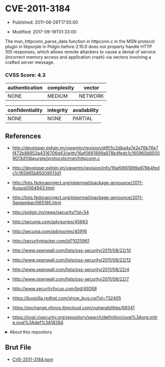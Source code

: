 # CVE-2011-3184

- Published: 2011-08-29T17:55:00

- Modified: 2017-09-19T01:33:00

The msn_httpconn_parse_data function in httpconn.c in the MSN protocol plugin in libpurple in Pidgin before 2.10.0 does not properly handle HTTP 100 responses, which allows remote attackers to cause a denial of service (incorrect memory access and application crash) via vectors involving a crafted server message.

### CVSS Score: **4.3**

| authentication | complexity | vector |
| --- | --- | --- |
| NONE | MEDIUM | NETWORK |

| confidentiality | integrity | availability |
| --- | --- | --- |
| NONE | NONE | PARTIAL |

## References

* http://developer.pidgin.im/viewmtn/revision/diff/5c2dba4a7e2e76b76e7f472b88953a4316706d43/with/16af0661899a978b4fedc1c165965b85009013d1/libpurple/protocols/msn/httpconn.c

* http://developer.pidgin.im/viewmtn/revision/info/16af0661899a978b4fedc1c165965b85009013d1

* http://lists.fedoraproject.org/pipermail/package-announce/2011-August/064943.html

* http://lists.fedoraproject.org/pipermail/package-announce/2011-September/065190.html

* http://pidgin.im/news/security/?id=54

* http://secunia.com/advisories/45663

* http://secunia.com/advisories/45916

* http://securitytracker.com/id?1025961

* http://www.openwall.com/lists/oss-security/2011/08/22/10

* http://www.openwall.com/lists/oss-security/2011/08/22/12

* http://www.openwall.com/lists/oss-security/2011/08/22/4

* http://www.openwall.com/lists/oss-security/2011/08/22/7

* http://www.securityfocus.com/bid/49268

* https://bugzilla.redhat.com/show_bug.cgi?id=732405

* https://exchange.xforce.ibmcloud.com/vulnerabilities/69341

* https://oval.cisecurity.org/repository/search/definition/oval%3Aorg.mitre.oval%3Adef%3A18284

<details>
<summary>About this repository</summary> 

  This repository is part of the project [Live Hack CVE](https://github.com/Live-Hack-CVE). Main website can be found [www.live-hack.org](https://www.live-hack.org) 
  
  Made by [Sn0wAlice](https://github.com/Sn0wAlice) for the people that care about security and need to have a feed of the latest CVEs. Hope you enjoy it, don't forget to star the repo and follow me on [Twitter](https://twitter.com/Sn0wAlice) and [Github](https://github.com/Sn0wAlice). And that is my [personnal website](https://www.alice-snow.me/)

  - [Home Page](https://github.com/Live-Hack-CVE)
  - [Framework](https://github.com/Live-Hack-CVE/cve-framework)
  - [CVE database](https://github.com/Live-Hack-CVE/full_database)
  - [Changelog](https://github.com/Live-Hack-CVE/Changelog)
</details>

## Brut File

* [CVE-2011-3184.json](https://raw.githubusercontent.com/Live-Hack-CVE/full_database/main/cves/2011/CVE-2011-3184.json)

